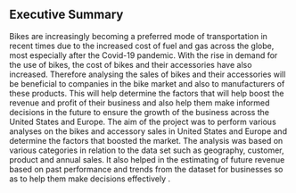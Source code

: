 ## **Executive Summary**

Bikes are increasingly becoming a preferred mode of transportation in recent times due to the increased cost of fuel and gas across the globe, most especially after the Covid-19 pandemic. 
With the rise in demand for the use of bikes, the cost of bikes and their accessories have also increased. Therefore analysing the sales of bikes and their accessories will be beneficial 
to companies in the bike market and also to manufacturers of these products. This will help determine the factors that will help boost the revenue and profit of their business and also 
help them make informed decisions in the future to ensure the growth of the business across the United States and Europe.
The aim of the project was to perform various analyses on the bikes and accessory sales in United States and Europe and determine the factors that boosted the market.
The analysis was based on various categories in relation to the data set such as geography, customer, product and annual sales. 
It also helped in the estimating of future revenue based on past performance and trends from the dataset for businesses so as to help them make decisions effectively .
